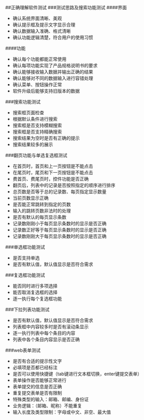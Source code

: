 ##正确理解软件测试
###测试思路及搜索功能测试
####界面

* 确认系统界面清晰、美观
* 确认提示框及提示文字显示合理
* 确认数据输入准确、格式清晰
* 确认功能逻辑清楚，符合用户的使用习惯

####功能

* 确认每个功能都能正常使用
* 确认每项功能实现了产品规格说明书的要求
* 确认能够接收输入数据并输出正确的结果
* 确认能够对不同的数据输入进行容错处理
* 确认菜单、按钮操作正常
* 软件升级后能够支持旧版本的数据

###搜索功能测试
* 搜索框页面检查
* 根据默认条件进行搜索
* 搜索框是否支持模糊搜索
* 搜索框是否支持精确搜索
* 搜索结果为空时是否有正确的提示
* 搜索结果较多的展示

###翻页功能与单选复选框测试
* 在首页时，首页和上一页按钮是不能点击
* 在尾页时，尾页和下一页按钮是不能点击
* 费首页、费尾页时，控件功能是否正确
* 翻页后，列表中的记录是否按照指定的顺序进行排序
* 总页数是否等于总的记录数、每页指定显示数量
* 当前页数显示正确
* 是否能正常跳转到指定的页数
* 输入的跳转页数非法时的处理
* 是否有默认的每页显示条数
* 记录数刚刚小于每页显示条数时的显示是否正确
* 记录数正好等于每页显示条数时的显示是否正确
* 记录数刚刚大于每页显示条数时的显示是否正确

###单选框功能测试
* 是否支持单选
* 是否有默认值，默认值显示是否符合需求

###复选框功能测试
* 能否同时进行多项选择
* 能否取消复选框的选择
* 逐一执行每个复选框功能

###下拉列表功能测试
* 是否有默认值，默认值显示是否符合需求
* 列表框中内容较多时是否有滚动条显示
* 逐一执行列表中每个条目的内容
* 列表中各个条目内容显示是否正确

###web表单测试
* 是否有合适的提示性文字
* 必填项是否都已经标注
* 是否可以使用快捷键（tab键进行文本框切换，enter键提交表单）
* 表单操作是否能够正常进行
* 表单提交的信息是否正确
* 重复提交表单是否有限制
* 特殊类型的输入：邮箱、邮编、身份证
* 业务逻辑：（邮箱、昵称）不能重复
* 输入长度及类型限制：字母或中文、非空、最大值
